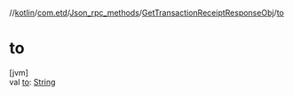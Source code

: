 //[kotlin](../../../../index.md)/[com.etd](../../index.md)/[Json_rpc_methods](../index.md)/[GetTransactionReceiptResponseObj](index.md)/[to](to.md)

# to

[jvm]\
val [to](to.md): [String](https://kotlinlang.org/api/latest/jvm/stdlib/kotlin/-string/index.html)
